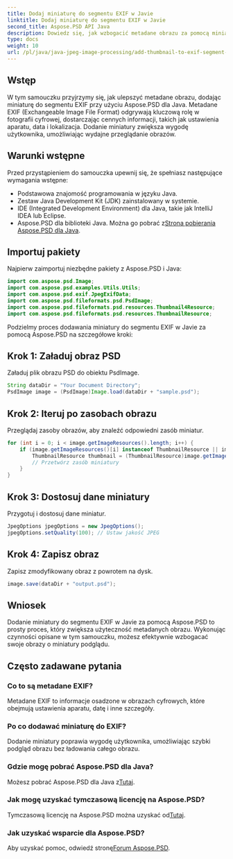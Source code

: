 ```yaml
---
title: Dodaj miniaturę do segmentu EXIF w Javie
linktitle: Dodaj miniaturę do segmentu EXIF w Javie
second_title: Aspose.PSD API Java
description: Dowiedz się, jak wzbogacić metadane obrazu za pomocą miniatur, używając Aspose.PSD dla Java. Postępuj zgodnie z naszym przewodnikiem krok po kroku, aby uzyskać bezproblemową integrację. Dla bezproblemowej integracji.
type: docs
weight: 10
url: /pl/java/java-jpeg-image-processing/add-thumbnail-to-exif-segment-java/
---
```

## Wstęp
W tym samouczku przyjrzymy się, jak ulepszyć metadane obrazu, dodając miniaturę do segmentu EXIF przy użyciu Aspose.PSD dla Java. Metadane EXIF (Exchangeable Image File Format) odgrywają kluczową rolę w fotografii cyfrowej, dostarczając cennych informacji, takich jak ustawienia aparatu, data i lokalizacja. Dodanie miniatury zwiększa wygodę użytkownika, umożliwiając wydajne przeglądanie obrazów.
## Warunki wstępne
Przed przystąpieniem do samouczka upewnij się, że spełniasz następujące wymagania wstępne:
- Podstawowa znajomość programowania w języku Java.
- Zestaw Java Development Kit (JDK) zainstalowany w systemie.
- IDE (Integrated Development Environment) dla Java, takie jak IntelliJ IDEA lub Eclipse.
-  Aspose.PSD dla biblioteki Java. Można go pobrać z[Strona pobierania Aspose.PSD dla Java](https://releases.aspose.com/psd/java/).
## Importuj pakiety
Najpierw zaimportuj niezbędne pakiety z Aspose.PSD i Java:
```java
import com.aspose.psd.Image;
import com.aspose.psd.examples.Utils.Utils;
import com.aspose.psd.exif.JpegExifData;
import com.aspose.psd.fileformats.psd.PsdImage;
import com.aspose.psd.fileformats.psd.resources.Thumbnail4Resource;
import com.aspose.psd.fileformats.psd.resources.ThumbnailResource;
```
Podzielmy proces dodawania miniatury do segmentu EXIF w Javie za pomocą Aspose.PSD na szczegółowe kroki:
## Krok 1: Załaduj obraz PSD
Załaduj plik obrazu PSD do obiektu PsdImage.
```java
String dataDir = "Your Document Directory";
PsdImage image = (PsdImage)Image.load(dataDir + "sample.psd");
```
## Krok 2: Iteruj po zasobach obrazu
Przeglądaj zasoby obrazów, aby znaleźć odpowiedni zasób miniatur.
```java
for (int i = 0; i < image.getImageResources().length; i++) {
    if (image.getImageResources()[i] instanceof ThumbnailResource || image.getImageResources()[i] instanceof Thumbnail4Resource) {
        ThumbnailResource thumbnail = (ThumbnailResource)image.getImageResources()[i];
        // Przetwórz zasób miniatury
    }
}
```
## Krok 3: Dostosuj dane miniatury
Przygotuj i dostosuj dane miniatur.
```java
JpegOptions jpegOptions = new JpegOptions();
jpegOptions.setQuality(100); // Ustaw jakość JPEG
```
## Krok 4: Zapisz obraz
Zapisz zmodyfikowany obraz z powrotem na dysk.
```java
image.save(dataDir + "output.psd");
```
## Wniosek
Dodanie miniatury do segmentu EXIF w Javie za pomocą Aspose.PSD to prosty proces, który zwiększa użyteczność metadanych obrazu. Wykonując czynności opisane w tym samouczku, możesz efektywnie wzbogacać swoje obrazy o miniatury podglądu.

## Często zadawane pytania
### Co to są metadane EXIF?
Metadane EXIF to informacje osadzone w obrazach cyfrowych, które obejmują ustawienia aparatu, datę i inne szczegóły.
### Po co dodawać miniaturę do EXIF?
Dodanie miniatury poprawia wygodę użytkownika, umożliwiając szybki podgląd obrazu bez ładowania całego obrazu.
### Gdzie mogę pobrać Aspose.PSD dla Java?
 Możesz pobrać Aspose.PSD dla Java z[Tutaj](https://releases.aspose.com/psd/java/).
### Jak mogę uzyskać tymczasową licencję na Aspose.PSD?
 Tymczasową licencję na Aspose.PSD można uzyskać od[Tutaj](https://purchase.aspose.com/temporary-license/).
### Jak uzyskać wsparcie dla Aspose.PSD?
 Aby uzyskać pomoc, odwiedź stronę[Forum Aspose.PSD](https://forum.aspose.com/c/psd/34).